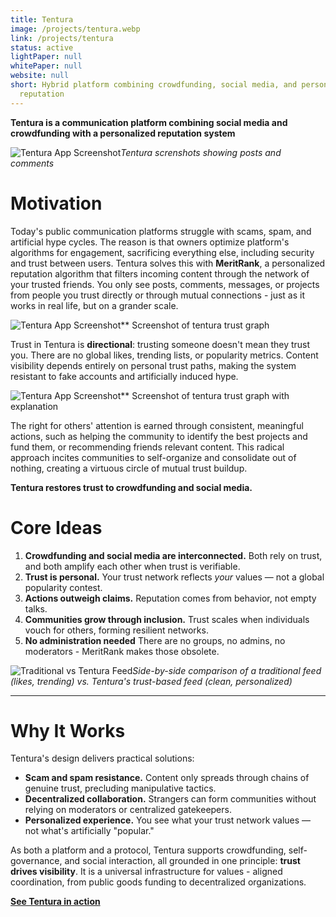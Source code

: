 ```yaml
---
title: Tentura
image: /projects/tentura.webp
link: /projects/tentura
status: active
lightPaper: null
whitePaper: null
website: null
short: Hybrid platform combining crowdfunding, social media, and personalized
  reputation
---
```


**Tentura is a communication platform combining social media and crowdfunding with a personalized reputation system**

![Tentura App Screenshot](https://placehold.co/800x400?text=App+Screenshot)_Tentura screnshots showing posts and comments_

# Motivation

Today's public communication platforms struggle with scams, spam, and artificial hype cycles. The reason is that owners optimize platform's algorithms for engagement, sacrificing everything else, including security and trust between users. Tentura solves this with **MeritRank**, a personalized reputation algorithm that filters incoming content through the network of your trusted friends. You only see posts, comments, messages, or projects from people you trust directly or through mutual connections - just as it works in real life, but on a grander scale.

![Tentura App Screenshot](https://placehold.co/800x400?text=Tentura+Vs+Social)\*\* Screenshot of tentura trust graph

Trust in Tentura is **directional**: trusting someone doesn't mean they trust you. There are no global likes, trending lists, or popularity metrics. Content visibility depends entirely on personal trust paths, making the system resistant to fake accounts and artificially induced hype.

![Tentura App Screenshot](https://placehold.co/800x400?text=App+Graph+Screenshot)\*\* Screenshot of tentura trust graph with explanation

The right for others' attention is earned through consistent, meaningful actions, such as helping the community to identify the best projects and fund them, or recommending friends relevant content. This radical approach incites communities to self-organize and consolidate out of nothing, creating a virtuous circle of mutual trust buildup.

**Tentura restores trust to crowdfunding and social media.**

# Core Ideas

1. **Crowdfunding and social media are interconnected.** Both rely on trust, and both amplify each other when trust is verifiable.
2. **Trust is personal.** Your trust network reflects _your_ values — not a global popularity contest.
3. **Actions outweigh claims.** Reputation comes from behavior, not empty talks.
4. **Communities grow through inclusion.** Trust scales when individuals vouch for others, forming resilient networks.
5. **No administration needed** There are no groups, no admins, no moderators - MeritRank makes those obsolete.

![Traditional vs Tentura Feed](https://placehold.co/800x400?text=Feed+Comparison)_Side-by-side comparison of a traditional feed (likes, trending) vs. Tentura's trust-based feed (clean, personalized)_

---

# Why It Works

Tentura's design delivers practical solutions:

- **Scam and spam resistance.** Content only spreads through chains of genuine trust, precluding manipulative tactics.
- **Decentralized collaboration.** Strangers can form communities without relying on moderators or centralized gatekeepers.
- **Personalized experience.** You see what your trust network values — not what's artificially "popular."

As both a platform and a protocol, Tentura supports crowdfunding, self-governance, and social interaction, all grounded in one principle: **trust drives visibility**. It is a universal infrastructure for values - aligned coordination, from public goods funding to decentralized organizations.

[**See Tentura in action**](https://stage.tentura.io)
